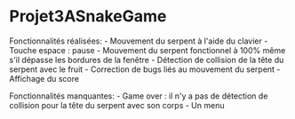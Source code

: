 # Projet3ASnakeGame
Fonctionnalités réalisées:
     - Mouvement du serpent à l'aide du clavier
     - Touche espace : pause
     - Mouvement du serpent fonctionnel à 100% même s'il dépasse les bordures de la fenêtre
     - Détection de collision de la tête du serpent avec le fruit
     - Correction de bugs liés au mouvement du serpent
     - Affichage du score

Fonctionnalités manquantes:
     - Game over : il n'y a pas de détection de collision pour la tête du serpent avec son corps
     - Un menu
